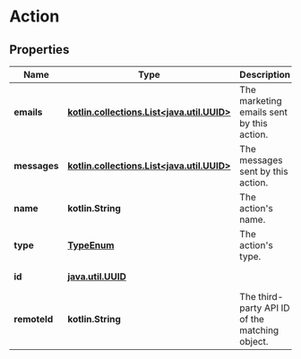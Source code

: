
# Action

## Properties
Name | Type | Description | Notes
------------ | ------------- | ------------- | -------------
**emails** | [**kotlin.collections.List&lt;java.util.UUID&gt;**](java.util.UUID.md) | The marketing emails sent by this action. | 
**messages** | [**kotlin.collections.List&lt;java.util.UUID&gt;**](java.util.UUID.md) | The messages sent by this action. | 
**name** | **kotlin.String** | The action&#39;s name. |  [optional]
**type** | [**TypeEnum**](TypeEnum.md) | The action&#39;s type. |  [optional]
**id** | [**java.util.UUID**](java.util.UUID.md) |  |  [optional] [readonly]
**remoteId** | **kotlin.String** | The third-party API ID of the matching object. |  [optional]



